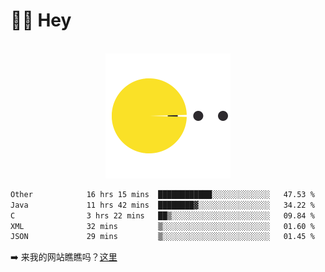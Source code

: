 
# 👋🏻 Hey
<div align="center">
	<br>
	<img src="https://raw.githubusercontent.com/Aniket965/Aniket965/master/pacman.svg?sanitize=true" width="200" height="200">
	<br>
</div>

<!--START_SECTION:waka-->

```txt
Other            16 hrs 15 mins  ████████████░░░░░░░░░░░░░   47.53 %
Java             11 hrs 42 mins  ████████▓░░░░░░░░░░░░░░░░   34.22 %
C                3 hrs 22 mins   ██▒░░░░░░░░░░░░░░░░░░░░░░   09.84 %
XML              32 mins         ▒░░░░░░░░░░░░░░░░░░░░░░░░   01.60 %
JSON             29 mins         ▒░░░░░░░░░░░░░░░░░░░░░░░░   01.45 %
```

<!--END_SECTION:waka-->

 ➡️  来我的网站瞧瞧吗？[这里](https://www.shaolongfei.com)
